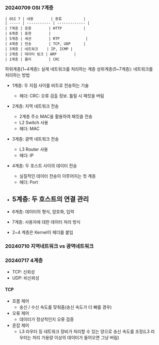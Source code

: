 ### 20240709 OSI 7계층

```
| OSI 7 | 내용        | 종류          |
| ----- | ----------- | ------------- |
| 7계층 | 응용        | HTTP          |
| 6계층 | 표현        |
| 5계층 | 세션        | RTP            |
| 4계층 | 전송        | TCP, UDP      |
| 3계층 | 네트워크    | IP, ICMP |
| 2계층 | 데이터 링크 | ARP        |
| 1계층 | 물리        | CRC
```

하위계층(1~4계층): 실제 네트워크를 처리하는 계층
상위계층(5~7계층): 네트워크를 처리하는 방법

- 1계층: 두 지점 사이를 비트로 전송하는 기술
  - 헤더: CRC: 오류 검출 정보. 틀릴 시 패킷을 버림
- 2계층: 지역 네트워크 전송
  - 2계층 주소 MAC을 활용하여 패킷을 전송
  - L2 Switch 사용
  - 헤더: MAC
- 3계층: 광역 네트워크 전송
  - L3 Router 사용
  - 헤더: IP
- 4계층: 두 호스트 사이의 데이터 전송
  - 실질적인 데이터 전송이 이루어지는 첫 계층
  - 헤더: Port
- ## 5계층: 두 호스트의 연결 관리
- 6계층: 데이터의 형식, 암호화, 입력
- 7계층: 사용자에 대한 데이터 처리 방식

- 2~4 계층은 Kernel이 헤더를 붙임

### 20240710 지역네트워크 vs 광역네트워크

### 20240717 4계층

- TCP: 신뢰성
- UDP: 비신뢰성

#### TCP

- 흐름 제어
  - 송신 / 수신 속도를 맞춰줌(송신 속도가 더 빠를 경우)
- 오류 제어
  - 데이터가 정상적인지 오류 검증
- 혼잡 제어
  - L3 라우터 등 네트워크 장비가 처리할 수 있는 양으로 송신 속도를 조정(L3 라우터는 처리 가용량 이상의 데이터가 들어오면 그냥 버림)
